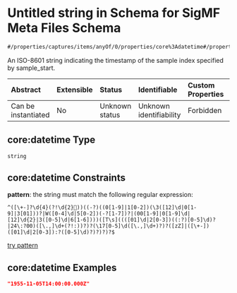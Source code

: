 # Untitled string in Schema for SigMF Meta Files Schema

```txt
#/properties/captures/items/anyOf/0/properties/core%3Adatetime#/properties/captures/items/anyOf/0/properties/core:datetime
```

An ISO-8601 string indicating the timestamp of the sample index specified by sample\_start.

| Abstract            | Extensible | Status         | Identifiable            | Custom Properties | Additional Properties | Access Restrictions | Defined In                                                         |
| :------------------ | :--------- | :------------- | :---------------------- | :---------------- | :-------------------- | :------------------ | :----------------------------------------------------------------- |
| Can be instantiated | No         | Unknown status | Unknown identifiability | Forbidden         | Allowed               | none                | [sigmf.schema.json\*](../sigmf.schema.json "open original schema") |

## core:datetime Type

`string`

## core:datetime Constraints

**pattern**: the string must match the following regular expression:&#x20;

```regexp
^([\+-]?\d{4}(?!\d{2}))((-?)((0[1-9]|1[0-2])(\3([12]\d|0[1-9]|3[01]))?|W([0-4]\d|5[0-2])(-?[1-7])?|(00[1-9]|0[1-9]\d|[12]\d{2}|3([0-5]\d|6[1-6])))([T\s]((([01]\d|2[0-3])((:?)[0-5]\d)?|24\:?00)([\.,]\d+(?!:))?)?(\17[0-5]\d([\.,]\d+)?)?([zZ]|([\+-])([01]\d|2[0-3]):?([0-5]\d)?)?)?)?$
```

[try pattern](https://regexr.com/?expression=%5E\(%5B%5C%2B-%5D%3F%5Cd%7B4%7D\(%3F!%5Cd%7B2%7D%08\)\)\(\(-%3F\)\(\(0%5B1-9%5D%7C1%5B0-2%5D\)\(%5C3\(%5B12%5D%5Cd%7C0%5B1-9%5D%7C3%5B01%5D\)\)%3F%7CW\(%5B0-4%5D%5Cd%7C5%5B0-2%5D\)\(-%3F%5B1-7%5D\)%3F%7C\(00%5B1-9%5D%7C0%5B1-9%5D%5Cd%7C%5B12%5D%5Cd%7B2%7D%7C3\(%5B0-5%5D%5Cd%7C6%5B1-6%5D\)\)\)\(%5BT%5Cs%5D\(\(\(%5B01%5D%5Cd%7C2%5B0-3%5D\)\(\(%3A%3F\)%5B0-5%5D%5Cd\)%3F%7C24%5C%3A%3F00\)\(%5B%5C.%2C%5D%5Cd%2B\(%3F!%3A\)\)%3F\)%3F\(%5C17%5B0-5%5D%5Cd\(%5B%5C.%2C%5D%5Cd%2B\)%3F\)%3F\(%5BzZ%5D%7C\(%5B%5C%2B-%5D\)\(%5B01%5D%5Cd%7C2%5B0-3%5D\)%3A%3F\(%5B0-5%5D%5Cd\)%3F\)%3F\)%3F\)%3F%24 "try regular expression with regexr.com")

## core:datetime Examples

```json
"1955-11-05T14:00:00.000Z"
```
